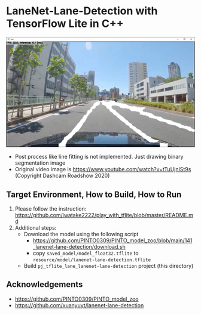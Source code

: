 # LaneNet-Lane-Detection with TensorFlow Lite in C++

![00_doc/lane.jpg](00_doc/lane.jpg)

- Post process like line fitting is not implemented. Just drawing binary segmentation image
- Original video image is https://www.youtube.com/watch?v=tTuUjnISt9s (Copyright Dashcam Roadshow 2020)

## Target Environment, How to Build, How to Run
1. Please follow the instruction: https://github.com/iwatake2222/play_with_tflite/blob/master/README.md
2. Additional steps:
    - Download the model using the following script
        - https://github.com/PINTO0309/PINTO_model_zoo/blob/main/141_lanenet-lane-detection/download.sh
        - copy `saved_model/model_float32.tflite` to `resource/model/lanenet-lane-detection.tflite`
    - Build  `pj_tflite_lane_lanenet-lane-detection` project (this directory)

## Acknowledgements
- https://github.com/PINTO0309/PINTO_model_zoo
- https://github.com/xuanyuyt/lanenet-lane-detection
